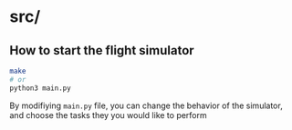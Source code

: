 # src/

## How to start the flight simulator
```bash
make
# or
python3 main.py
```
By modifiying `main.py` file, you can change the behavior of the simulator, and choose the tasks they you would like to perform